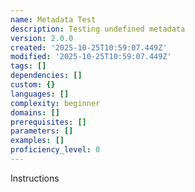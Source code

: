 ```yaml
---
name: Metadata Test
description: Testing undefined metadata
version: 2.0.0
created: '2025-10-25T10:59:07.449Z'
modified: '2025-10-25T10:59:07.449Z'
tags: []
dependencies: []
custom: {}
languages: []
complexity: beginner
domains: []
prerequisites: []
parameters: []
examples: []
proficiency_level: 0
---
```

Instructions

